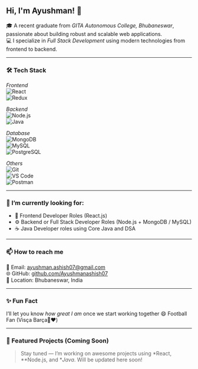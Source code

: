 ## Hi, I'm Ayushman! 👋

🎓 A recent graduate from *GITA Autonomous College, Bhubaneswar*, passionate about building robust and scalable web applications.  
💻 I specialize in *Full Stack Development* using modern technologies from frontend to backend.

---

### 🛠 Tech Stack

*Frontend*  
![React](https://img.shields.io/badge/-React-61DAFB?style=flat-square&logo=react&logoColor=white)  
![Redux](https://img.shields.io/badge/-Redux-764ABC?style=flat-square&logo=redux&logoColor=white)

*Backend*  
![Node.js](https://img.shields.io/badge/-Node.js-339933?style=flat-square&logo=nodedotjs&logoColor=white)  
![Java](https://img.shields.io/badge/-Java-007396?style=flat-square&logo=java&logoColor=white)

*Database*  
![MongoDB](https://img.shields.io/badge/-MongoDB-47A248?style=flat-square&logo=mongodb&logoColor=white)  
![MySQL](https://img.shields.io/badge/-MySQL-4479A1?style=flat-square&logo=mysql&logoColor=white)  
![PostgreSQL](https://img.shields.io/badge/-PostgreSQL-4169E1?style=flat-square&logo=postgresql&logoColor=white)

*Others*  
![Git](https://img.shields.io/badge/-Git-F05032?style=flat-square&logo=git&logoColor=white)  
![VS Code](https://img.shields.io/badge/-VS%20Code-007ACC?style=flat-square&logo=visual-studio-code&logoColor=white)  
![Postman](https://img.shields.io/badge/-Postman-FF6C37?style=flat-square&logo=postman&logoColor=white)

---

### 🚀 I’m currently looking for:

- 🧠 Frontend Developer Roles (React.js)
- ⚙ Backend or Full Stack Developer Roles (Node.js + MongoDB / MySQL)
- ☕ Java Developer roles using Core Java and DSA

---

### 📫 How to reach me

📧 Email: [ayushman.ashish07@gmail.com](mailto:ayushman.ashish07@gmail.com)  
🌐 GitHub: [github.com/Ayushmanashish07](https://github.com/Ayushmanashish07)  
📍 Location: Bhubaneswar, India

---

### ✨ Fun Fact
I’ll let you know *how great I am* once we start working together 😄
Football Fan (Visça Barça💙❤️)

---

### 📌 Featured Projects (Coming Soon)

> Stay tuned — I’m working on awesome projects using *React, **Node.js, and **Java*. Will be updated here soon!
<!--
**Ayushmanashish07/Ayushmanashish07** is a ✨ _special_ ✨ repository because its `README.md` (this file) appears on your GitHub profile.

Here are some ideas to get you started:

- 🔭 I’m currently working on ...
- 🌱 I’m currently learning ...
- 👯 I’m looking to collaborate on ...
- 🤔 I’m looking for help with ...
- 💬 Ask me about ...
- 📫 How to reach me: ...
- 😄 Pronouns: ...
- ⚡ Fun fact: ...
-->
